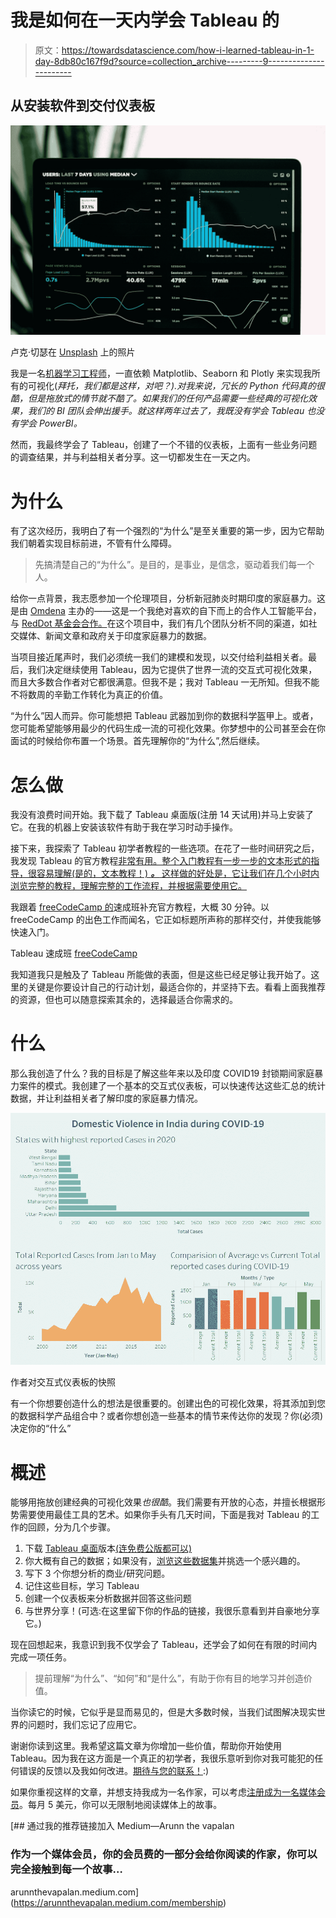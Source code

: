 # 我是如何在一天内学会 Tableau 的

> 原文：<https://towardsdatascience.com/how-i-learned-tableau-in-1-day-8db80c167f9d?source=collection_archive---------9----------------------->

## 从安装软件到交付仪表板

![](img/3a7e782f6a0da54c3a994d011f7e613b.png)

卢克·切瑟在 [Unsplash](https://unsplash.com?utm_source=medium&utm_medium=referral) 上的照片

我是一名[机器学习工程师](https://medium.com/towards-artificial-intelligence/7-things-i-learned-during-my-2-years-in-an-ai-startup-4a638e2ceacd)，一直依赖 Matplotlib、Seaborn 和 Plotly 来实现我所有的可视化(*拜托，我们都是这样，对吧？).对我来说，冗长的 Python 代码真的很酷，但是拖放式的情节就不酷了。如果我们的任何产品需要一些经典的可视化效果，我们的 BI 团队会伸出援手。就这样两年过去了，我既没有学会 Tableau 也没有学会 PowerBI。*

然而，我最终学会了 Tableau，创建了一个不错的仪表板，上面有一些业务问题的调查结果，并与利益相关者分享。这一切都发生在一天之内。

# 为什么

有了这次经历，我明白了有一个强烈的“为什么”是至关重要的第一步，因为它帮助我们朝着实现目标前进，不管有什么障碍。

> 先搞清楚自己的“为什么”。是目的，是事业，是信念，驱动着我们每一个人。

给你一点背景，我志愿参加一个伦理项目，分析新冠肺炎时期印度的家庭暴力。这是由 [Omdena](https://omdena.com/) 主办的——这是一个我绝对喜欢的自下而上的合作人工智能平台，与 [RedDot 基金会合作。](https://reddotfoundation.org/)在这个项目中，我们有几个团队分析不同的渠道，如社交媒体、新闻文章和政府关于印度家庭暴力的数据。

当项目接近尾声时，我们必须统一我们的建模和发现，以交付给利益相关者。最后，我们决定继续使用 Tableau，因为它提供了世界一流的交互式可视化效果，而且大多数合作者对它都很满意。但我不是；我对 Tableau 一无所知。但我不能不将数周的辛勤工作转化为真正的价值。

“为什么”因人而异。你可能想把 Tableau 武器加到你的数据科学盔甲上。或者，您可能希望能够用最少的代码生成一流的可视化效果。你梦想中的公司甚至会在你面试的时候给你布置一个场景。首先理解你的“为什么”,然后继续。

# 怎么做

我没有浪费时间开始。我下载了 Tableau 桌面版(注册 14 天试用)并马上安装了它。在我的机器上安装该软件有助于我在学习时动手操作。

接下来，我探索了 Tableau 初学者教程的一些选项。在花了一些时间研究之后，我发现 Tableau 的官方教程[非常有用。整个入门教程有一步一步的文本形式的指导，很容易理解(是的，文本教程！) ***。*** 这样做的好处是，它让我们在几个小时内浏览完整的教程，理解完整的工作流程，并根据需要使用它。](https://help.tableau.com/current/guides/get-started-tutorial/en-us/get-started-tutorial-home.htm)

我跟着 [freeCodeCamp 的](https://www.freecodecamp.org/)速成班补充官方教程，大概 30 分钟。以 freeCodeCamp 的出色工作而闻名，它正如标题所声称的那样交付，并使我能够快速入门。

Tableau 速成班 [freeCodeCamp](https://www.freecodecamp.org/)

我知道我只是触及了 Tableau 所能做的表面，但是这些已经足够让我开始了。这里的关键是你要设计自己的行动计划，最适合你的，并坚持下去。看看上面我推荐的资源，但也可以随意探索其余的，选择最适合你需求的。

# 什么

那么我创造了什么？我的目标是了解这些年来以及印度 COVID19 封锁期间家庭暴力案件的模式。我创建了一个基本的交互式仪表板，可以快速传达这些汇总的统计数据，并让利益相关者了解印度的家庭暴力情况。

![](img/0109b42b531528c7cd4d865d12c1efb3.png)

作者对交互式仪表板的快照

有一个你想要创造什么的想法是很重要的。创建出色的可视化效果，将其添加到您的数据科学产品组合中？或者你想创造一些基本的情节来传达你的发现？你(必须)决定你的“什么”

# 概述

能够用拖放创建经典的可视化效果*也很酷*。我们需要有开放的心态，并擅长根据形势需要使用最佳工具的艺术。如果你手头有几天时间，下面是我对 Tableau 的工作的回顾，分为几个步骤。

1.  下载 [Tableau 桌面](https://www.tableau.com/products/desktop)版本[(连免费公版都可以)](https://public.tableau.com/en-us/s/)
2.  你大概有自己的数据；如果没有，[浏览这些数据集](https://www.kaggle.com/datasets)并挑选一个感兴趣的。
3.  写下 3 个你想分析的商业/研究问题。
4.  记住这些目标，学习 Tableau
5.  创建一个仪表板来分析数据并回答这些问题
6.  与世界分享！(可选:在这里留下你的作品的链接，我很乐意看到并自豪地分享它。)

现在回想起来，我意识到我不仅学会了 Tableau，还学会了如何在有限的时间内完成一项任务。

> 提前理解“为什么”、“如何”和“是什么”，有助于你有目的地学习并创造价值。

当你读它的时候，它似乎是显而易见的，但是大多数时候，当我们试图解决现实世界的问题时，我们忘记了应用它。

谢谢你读到这里。我希望这篇文章为你增加一些价值，帮助你开始使用 Tableau。因为我在这方面是一个真正的初学者，我很乐意听到你对我可能犯的任何错误的反馈以及我如何改进。[期待与您的联系！](https://friends.arunnthevapalan.com/):)

如果你重视这样的文章，并想支持我成为一名作家，可以考虑[注册成为一名媒体会员](https://arunnthevapalan.medium.com/membership)。每月 5 美元，你可以无限制地阅读媒体上的故事。

[](https://arunnthevapalan.medium.com/membership) [## 通过我的推荐链接加入 Medium—Arunn the vapalan

### 作为一个媒体会员，你的会员费的一部分会给你阅读的作家，你可以完全接触到每一个故事…

arunnthevapalan.medium.com](https://arunnthevapalan.medium.com/membership)